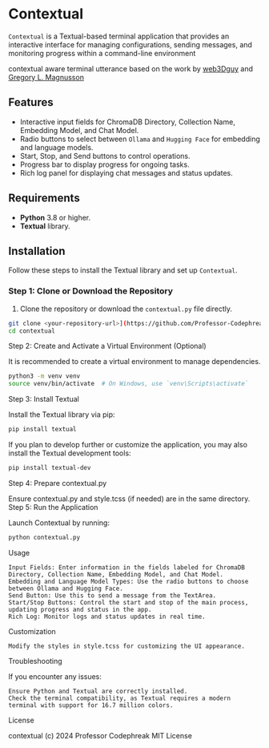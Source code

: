 # Contextual

`Contextual` is a Textual-based terminal application that provides an interactive interface for managing configurations, sending messages, and monitoring progress within a command-line environment


contextual aware terminal utterance based on the work by <a href="https://github.com/Web3dGuy/textual-ui-example/tree/main">web3Dguy</a> and <a href="https://gregorylmagnusson.medium.com/pythai-pai-2024-professor-codephreak-mit-licence-b9f6be1c9ef0">Gregory L. Magnusson</a><br />


## Features

- Interactive input fields for ChromaDB Directory, Collection Name, Embedding Model, and Chat Model.
- Radio buttons to select between `Ollama` and `Hugging Face` for embedding and language models.
- Start, Stop, and Send buttons to control operations.
- Progress bar to display progress for ongoing tasks.
- Rich log panel for displaying chat messages and status updates.

## Requirements

- **Python** 3.8 or higher.
- **Textual** library.

## Installation

Follow these steps to install the Textual library and set up `Contextual`.

### Step 1: Clone or Download the Repository

1. Clone the repository or download the `contextual.py` file directly.

```bash
git clone <your-repository-url>](https://github.com/Professor-Codephreak/contextual/
cd contextual
```

Step 2: Create and Activate a Virtual Environment (Optional)

It is recommended to create a virtual environment to manage dependencies.

```bash
python3 -m venv venv
source venv/bin/activate  # On Windows, use `venv\Scripts\activate`
```
Step 3: Install Textual

Install the Textual library via pip:

```bash
pip install textual
```
If you plan to develop further or customize the application, you may also install the Textual development tools:

```bash
pip install textual-dev
```

Step 4: Prepare contextual.py

Ensure contextual.py and style.tcss (if needed) are in the same directory.
Step 5: Run the Application

Launch Contextual by running:

```bash
python contextual.py
```

Usage

    Input Fields: Enter information in the fields labeled for ChromaDB Directory, Collection Name, Embedding Model, and Chat Model.
    Embedding and Language Model Types: Use the radio buttons to choose between Ollama and Hugging Face.
    Send Button: Use this to send a message from the TextArea.
    Start/Stop Buttons: Control the start and stop of the main process, updating progress and status in the app.
    Rich Log: Monitor logs and status updates in real time.

Customization

    Modify the styles in style.tcss for customizing the UI appearance.

Troubleshooting

If you encounter any issues:

    Ensure Python and Textual are correctly installed.
    Check the terminal compatibility, as Textual requires a modern terminal with support for 16.7 million colors.

License

contextual (c) 2024 Professor Codephreak MIT License

